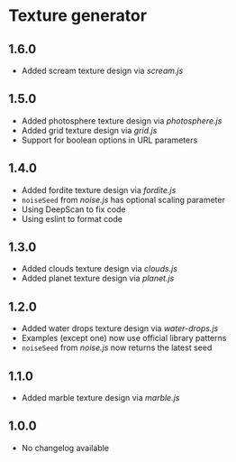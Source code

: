 # Texture generator


## 1.6.0
* Added scream texture design via *scream.js*

## 1.5.0
* Added photosphere texture design via *photosphere.js*
* Added grid texture design via *grid.js*
* Support for boolean options in URL parameters

## 1.4.0
* Added fordite texture design via *fordite.js*
* `noiseSeed` from *noise.js* has optional scaling parameter
* Using DeepScan to fix code
* Using eslint to format code

## 1.3.0
* Added clouds texture design via *clouds.js*
* Added planet texture design via *planet.js*

## 1.2.0

* Added water drops texture design via *water-drops.js*
* Examples (except one) now use official library patterns
* `noiseSeed` from *noise.js* now returns the latest seed

## 1.1.0

* Added marble texture design via *marble.js*

## 1.0.0

* No changelog available